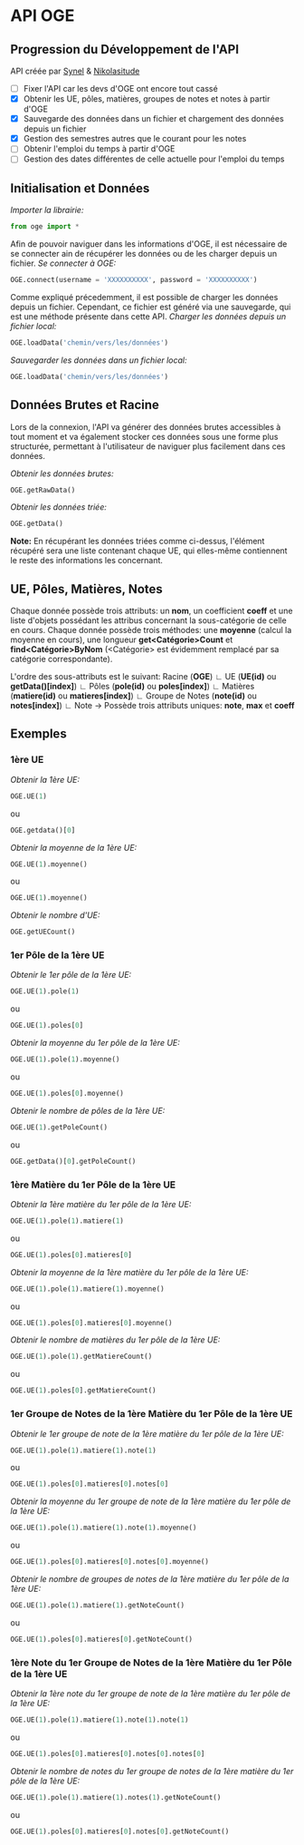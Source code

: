 
# API OGE

## Progression du Développement de l'API

API créée par [Synel](https://github.com/Synell) & [Nikolasitude](https://github.com/Nikolasitude)

- [ ] Fixer l'API car les devs d'OGE ont encore tout cassé
- [x] Obtenir les UE, pôles, matières, groupes de notes et notes à partir d'OGE
- [x] Sauvegarde des données dans un fichier et chargement des données depuis un fichier
- [x] Gestion des semestres autres que le courant pour les notes
- [ ] Obtenir l'emploi du temps à partir d'OGE
- [ ] Gestion des dates différentes de celle actuelle pour l'emploi du temps

## Initialisation et Données

*Importer la librairie:*
```py
from oge import *
```

Afin de pouvoir naviguer dans les informations d'OGE, il est nécessaire de se connecter ain de récupérer les données ou de les charger depuis un fichier.
*Se connecter à OGE:*
```py
OGE.connect(username = 'XXXXXXXXXX', password = 'XXXXXXXXXX')
```

Comme expliqué précedemment, il est possible de charger les données depuis un fichier. Cependant, ce fichier est généré via une sauvegarde, qui est une méthode présente dans cette API.
*Charger les données depuis un fichier local:*
```py
OGE.loadData('chemin/vers/les/données')
```

*Sauvegarder les données dans un fichier local:*
```py
OGE.loadData('chemin/vers/les/données')
```



## Données Brutes et Racine
Lors de la connexion, l'API va générer des données brutes accessibles à tout moment et va également stocker ces données sous une forme plus structurée, permettant à l'utilisateur de naviguer plus facilement dans ces données.

*Obtenir les données brutes:*
```py
OGE.getRawData()
```

*Obtenir les données triée:*
```py
OGE.getData()
```
**Note:** En récupérant les données triées comme ci-dessus, l'élément récupéré sera une liste contenant chaque UE, qui elles-même contiennent le reste des informations les concernant.



## UE, Pôles, Matières, Notes

Chaque donnée possède trois attributs: un **nom**, un coefficient **coeff** et une liste d'objets possédant les attribus concernant la sous-catégorie de celle en cours.
Chaque donnée possède trois méthodes: une **moyenne** (calcul la moyenne en cours), une longueur **get<Catégorie>Count** et **find<Catégorie>ByNom** (<Catégorie> est évidemment remplacé par sa catégorie correspondante).

L'ordre des sous-attributs est le suivant:
Racine (**OGE**)
 ∟ UE (**UE(id)** ou **getData()\[index\]**)
    ∟ Pôles (**pole(id)** ou **poles\[index\]**)
       ∟ Matières (**matiere(id)** ou **matieres\[index\]**)
          ∟ Groupe de Notes (**note(id)** ou **notes\[index\]**)
             ∟ Note -> Possède trois attributs uniques: **note**, **max** et **coeff**



## Exemples


### 1ère UE

*Obtenir la 1ère UE:*
```py
OGE.UE(1)
```
ou
```py
OGE.getdata()[0]
```

*Obtenir la moyenne de la 1ère UE:*
```py
OGE.UE(1).moyenne()
```
ou
```py
OGE.UE(1).moyenne()
```

*Obtenir le nombre d'UE:*
```py
OGE.getUECount()
```



### 1er Pôle de la 1ère UE

*Obtenir le 1er pôle de la 1ère UE:*
```py
OGE.UE(1).pole(1)
```
ou
```py
OGE.UE(1).poles[0]
```

*Obtenir la moyenne du 1er pôle de la 1ère UE:*
```py
OGE.UE(1).pole(1).moyenne()
```
ou
```py
OGE.UE(1).poles[0].moyenne()
```

*Obtenir le nombre de pôles de la 1ère UE:*
```py
OGE.UE(1).getPoleCount()
```
ou
```py
OGE.getData()[0].getPoleCount()
```



### 1ère Matière du 1er Pôle de la 1ère UE

*Obtenir la 1ère matière du 1er pôle de la 1ère UE:*
```py
OGE.UE(1).pole(1).matiere(1)
```
ou
```py
OGE.UE(1).poles[0].matieres[0]
```

*Obtenir la moyenne de la 1ère matière du 1er pôle de la 1ère UE:*
```py
OGE.UE(1).pole(1).matiere(1).moyenne()
```
ou
```py
OGE.UE(1).poles[0].matieres[0].moyenne()
```

*Obtenir le nombre de matières du 1er pôle de la 1ère UE:*
```py
OGE.UE(1).pole(1).getMatiereCount()
```
ou
```py
OGE.UE(1).poles[0].getMatiereCount()
```



### 1er Groupe de Notes de la 1ère Matière du 1er Pôle de la 1ère UE

*Obtenir le 1er groupe de note de la 1ère matière du 1er pôle de la 1ère UE:*
```py
OGE.UE(1).pole(1).matiere(1).note(1)
```
ou
```py
OGE.UE(1).poles[0].matieres[0].notes[0]
```



*Obtenir la moyenne du 1er groupe de note de la 1ère matière du 1er pôle de la 1ère UE:*
```py
OGE.UE(1).pole(1).matiere(1).note(1).moyenne()
```
ou
```py
OGE.UE(1).poles[0].matieres[0].notes[0].moyenne()
```

*Obtenir le nombre de groupes de notes de la 1ère matière du 1er pôle de la 1ère UE:*
```py
OGE.UE(1).pole(1).matiere(1).getNoteCount()
```
ou
```py
OGE.UE(1).poles[0].matieres[0].getNoteCount()
```



### 1ère Note du 1er Groupe de Notes de la 1ère Matière du 1er Pôle de la 1ère UE

*Obtenir la 1ère note du 1er groupe de note de la 1ère matière du 1er pôle de la 1ère UE:*
```py
OGE.UE(1).pole(1).matiere(1).note(1).note(1)
```
ou
```py
OGE.UE(1).poles[0].matieres[0].notes[0].notes[0]
```

*Obtenir le nombre de notes du 1er groupe de notes de la 1ère matière du 1er pôle de la 1ère UE:*
```py
OGE.UE(1).pole(1).matiere(1).notes(1).getNoteCount()
```
ou
```py
OGE.UE(1).poles[0].matieres[0].notes[0].getNoteCount()
```


